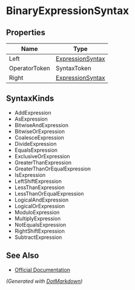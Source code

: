# BinaryExpressionSyntax

## Properties

| Name          | Type                                    |
| ------------- | --------------------------------------- |
| Left          | [ExpressionSyntax](ExpressionSyntax.md) |
| OperatorToken | SyntaxToken                             |
| Right         | [ExpressionSyntax](ExpressionSyntax.md) |

## SyntaxKinds

* AddExpression
* AsExpression
* BitwiseAndExpression
* BitwiseOrExpression
* CoalesceExpression
* DivideExpression
* EqualsExpression
* ExclusiveOrExpression
* GreaterThanExpression
* GreaterThanOrEqualExpression
* IsExpression
* LeftShiftExpression
* LessThanExpression
* LessThanOrEqualExpression
* LogicalAndExpression
* LogicalOrExpression
* ModuloExpression
* MultiplyExpression
* NotEqualsExpression
* RightShiftExpression
* SubtractExpression

## See Also

* [Official Documentation](https://docs.microsoft.com/en-us/dotnet/api/microsoft.codeanalysis.csharp.syntax.binaryexpressionsyntax)


*\(Generated with [DotMarkdown](http://github.com/JosefPihrt/DotMarkdown)\)*